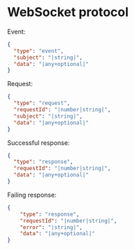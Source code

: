 # WebSocket protocol

Event:
```json
{
  "type": "event",
  "subject": "|string|",
  "data": "|any+optional|"
}
```

Request:
```json
{
  "type": "request",
  "requestId": "|number|string|",
  "subject": "|string|",
  "data": "|any+optional|"
}
```

Successful response:
```json
{
  "type": "response",
  "requestId": "|number|string|",
  "data": "|any+optional|"
}
```

Failing response:
```json
{
    "type": "response",
    "requestId": "|number|string|",
    "error": "|string|",
    "data": "|any+optional|"
}
```
